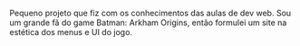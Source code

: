Pequeno projeto que fiz com os conhecimentos das aulas de dev web. 
Sou um grande fã do game Batman: Arkham Origins, então formulei um site na estética dos menus e UI do jogo.
